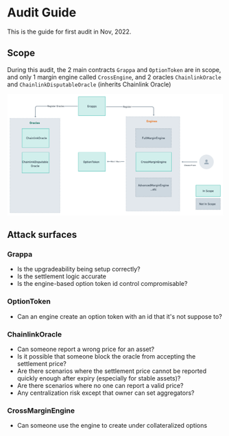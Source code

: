 # Audit Guide

This is the guide for first audit in Nov, 2022.

## Scope

During this audit, the 2 main contracts `Grappa` and `OptionToken` are in scope, and only 1 margin engine called `CrossEngine`, and 2 oracles `ChainlinkOracle` and `ChainlinkDisputableOracle` (inherits Chainlink Oracle)

![high level](./imgs/scope-audit-1.png)

## Attack surfaces

### Grappa

* Is the upgradeability being setup correctly?
* Is the settlement logic accurate
* Is the engine-based option token id control compromisable?

### OptionToken

* Can an engine create an option token with an id that it's not suppose to?

### ChainlinkOracle

* Can someone report a wrong price for an asset?
* Is it possible that someone block the oracle from accepting the settlement price? 
* Are there scenarios where the settlement price cannot be reported quickly enough after expiry (especially for stable assets)?
* Are there scenarios where no one can report a valid price?
* Any centralization risk except that owner can set aggregators?

### CrossMarginEngine

* Can someone use the engine to create under collateralized options